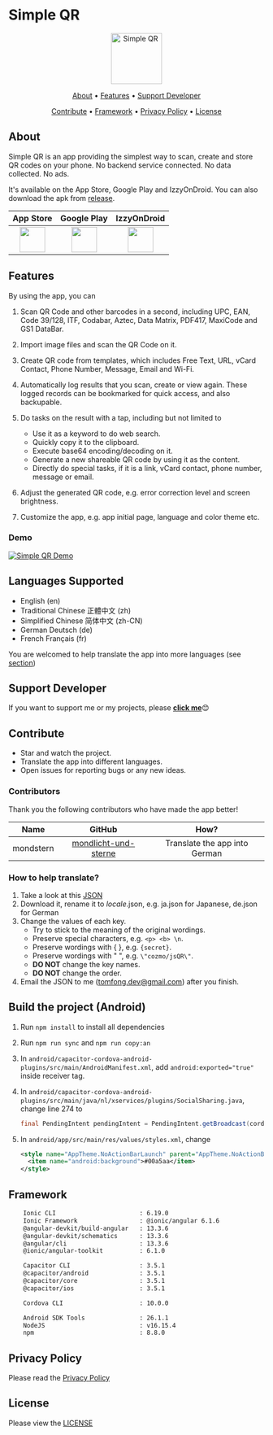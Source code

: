# Simple QR

<p align="center">
<img alt="Simple QR" src="./resources/icon.png" width="100px">
</p>

<p align="center">
  <a href="#about">About</a>
• <a href="#features">Features</a>
• <a href="#support-developer">Support Developer</a>

</p>
<p align="center">
  <a href="#contribute">Contribute</a>
• <a href="#framework">Framework</a>
• <a href="#privacy-policy">Privacy Policy</a>
• <a href="#license">License</a>
</p>

## About

Simple QR is an app providing the simplest way to scan, create and store QR codes on your phone. No backend service connected. No data collected. No ads.

It's available on the App Store, Google Play and IzzyOnDroid. You can also download the apk from <a href="https://github.com/tomfong/simple-qr/releases">release</a>.

| App Store | Google Play | IzzyOnDroid |
|:-:|:-:|:-:|
| [<img src="badges/appstore-badge.png" height="50">](https://apps.apple.com/us/app/simple-qr-by-tom-fong/id1621121553) | [<img src="badges/google-play-badge.png" height="50">](https://play.google.com/store/apps/details?id=com.tomfong.simpleqr) | [<img src="badges/IzzyOnDroid.png" height="50">](https://apt.izzysoft.de/fdroid/index/apk/com.tomfong.simpleqr) |

## Features

By using the app, you can

1. Scan QR Code and other barcodes in a second, including UPC, EAN, Code 39/128, ITF, Codabar, Aztec, Data Matrix, PDF417, MaxiCode and GS1 DataBar.

2. Import image files and scan the QR Code on it.

3. Create QR code from templates, which includes Free Text, URL, vCard Contact, Phone Number, Message, Email and Wi-Fi.

4. Automatically log results that you scan, create or view again. These logged records can be bookmarked for quick access, and also backupable.

5. Do tasks on the result with a tap, including but not limited to
    * Use it as a keyword to do web search.
    * Quickly copy it to the clipboard.
    * Execute base64 encoding/decoding on it.
    * Generate a new shareable QR code by using it as the content.
    * Directly do special tasks, if it is a link, vCard contact, phone number, message or email.

6. Adjust the generated QR code, e.g. error correction level and screen brightness.

7. Customize the app, e.g. app initial page, language and color theme etc.

### Demo

[![Simple QR Demo](https://img.youtube.com/vi/D57VveikN8U/0.jpg)](https://www.youtube.com/watch?v=D57VveikN8U)

## Languages Supported

* English (en)
* Traditional Chinese 正體中文 (zh)
* Simplified Chinese 简体中文 (zh-CN)
* German Deutsch (de)
* French Français (fr)

You are welcomed to help translate the app into more languages (see <a href="#how-to-help-translate">section</a>)

## Support Developer

If you want to support me or my projects, please <a href="https://github.com/tomfong"><b>click me</b></a>😊

## Contribute

* Star and watch the project.
* Translate the app into different languages.
* Open issues for reporting bugs or any new ideas.

### Contributors

Thank you the following contributors who have made the app better!

| Name | GitHub | How? |
|:-:|:-:|:-:|
| mondstern | [mondlicht-und-sterne](https://github.com/mondlicht-und-sterne) | Translate the app into German |

### How to help translate?

1. Take a look at this [JSON](https://github.com/tomfong/simple-qr/blob/master/src/assets/i18n/en.json)
2. Download it, rename it to <i>locale</i>.json, e.g. ja.json for Japanese, de.json for German
3. Change the values of each key.
    * Try to stick to the meaning of the original wordings.
    * Preserve special characters, e.g. ```<p> <b> \n```.
    * Preserve wordings with { }, e.g. ```{secret}```.
    * Preserve wordings with \" \", e.g. ```\"cozmo/jsQR\"```.
    * <b>DO NOT</b> change the key names.
    * <b>DO NOT</b> change the order.
4. Email the JSON to me (tomfong.dev@gmail.com) after you finish.

## Build the project (Android)

1. Run ```npm install``` to install all dependencies
2. Run ```npm run sync``` and ```npm run copy:an```
3. In ```android/capacitor-cordova-android-plugins/src/main/AndroidManifest.xml```, add ```android:exported="true"``` inside receiver tag.
4. In ```android/capacitor-cordova-android-plugins/src/main/java/nl/xservices/plugins/SocialSharing.java```, change line 274 to

    ```java
    final PendingIntent pendingIntent = PendingIntent.getBroadcast(cordova.getActivity().getApplicationContext(), 0, receiverIntent, PendingIntent.FLAG_UPDATE_CURRENT|PendingIntent.FLAG_IMMUTABLE);
    ```

5. In ```android/app/src/main/res/values/styles.xml```, change

    ```xml
    <style name="AppTheme.NoActionBarLaunch" parent="AppTheme.NoActionBar">
      <item name="android:background">#00a5aa</item>
    </style>
    ```

## Framework

```sh
    Ionic CLI                       : 6.19.0
    Ionic Framework                 : @ionic/angular 6.1.6
    @angular-devkit/build-angular   : 13.3.6
    @angular-devkit/schematics      : 13.3.6
    @angular/cli                    : 13.3.6
    @ionic/angular-toolkit          : 6.1.0

    Capacitor CLI                   : 3.5.1
    @capacitor/android              : 3.5.1
    @capacitor/core                 : 3.5.1
    @capacitor/ios                  : 3.5.1

    Cordova CLI                     : 10.0.0

    Android SDK Tools               : 26.1.1
    NodeJS                          : v16.15.4
    npm                             : 8.8.0
```

## Privacy Policy

Please read the [Privacy Policy](https://www.privacypolicies.com/live/771b1123-99bb-4bfe-815e-1046c0437a0f)

## License

Please view the [LICENSE](LICENSE)

